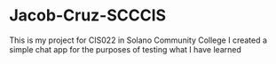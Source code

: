 # Jacob-Cruz-SCCCIS
This is my project for CIS022 in Solano Community College
I created a simple chat app for the purposes of testing what I have learned
